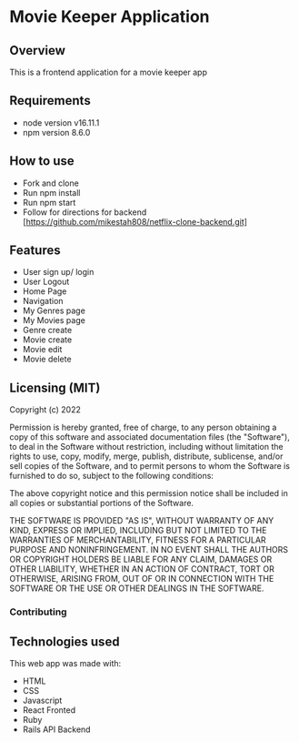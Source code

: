 # Movie Keeper Application


## Overview
This is a frontend application for a movie keeper app

## Requirements 
* node version v16.11.1
* npm version 8.6.0



## How to use 
* Fork and clone 
* Run npm install 
* Run npm start 
* Follow for directions for backend [https://github.com/mikestah808/netflix-clone-backend.git]  

## Features 

* User sign up/ login
* User Logout 
* Home Page
* Navigation
* My Genres page
* My Movies page 
* Genre create 
* Movie create 
* Movie edit
* Movie delete 

## Licensing (MIT)

Copyright (c) 2022

Permission is hereby granted, free of charge, to any person obtaining a copy
of this software and associated documentation files (the "Software"), to deal
in the Software without restriction, including without limitation the rights
to use, copy, modify, merge, publish, distribute, sublicense, and/or sell
copies of the Software, and to permit persons to whom the Software is
furnished to do so, subject to the following conditions:

The above copyright notice and this permission notice shall be included in
all copies or substantial portions of the Software.

THE SOFTWARE IS PROVIDED "AS IS", WITHOUT WARRANTY OF ANY KIND, EXPRESS OR
IMPLIED, INCLUDING BUT NOT LIMITED TO THE WARRANTIES OF MERCHANTABILITY,
FITNESS FOR A PARTICULAR PURPOSE AND NONINFRINGEMENT. IN NO EVENT SHALL THE
AUTHORS OR COPYRIGHT HOLDERS BE LIABLE FOR ANY CLAIM, DAMAGES OR OTHER
LIABILITY, WHETHER IN AN ACTION OF CONTRACT, TORT OR OTHERWISE, ARISING FROM,
OUT OF OR IN CONNECTION WITH THE SOFTWARE OR THE USE OR OTHER DEALINGS IN
THE SOFTWARE.

### Contributing 

## Technologies used 

This web app was made with:

* HTML
* CSS
* Javascript
* React Fronted
* Ruby
* Rails API Backend